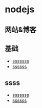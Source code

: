 # nodejs

## 网站&博客

## 基础 
- [sssssss](http://www.cnblogs.com/fool/category/264215.html)
- [ssssss](https://github.com/mqyqingfeng/Blog)

## ssss
- [sssssss](http://es6.ruanyifeng.com/)
- [ssssss](http://blog.csdn.net/qq_30100043/article/category/6522874)






